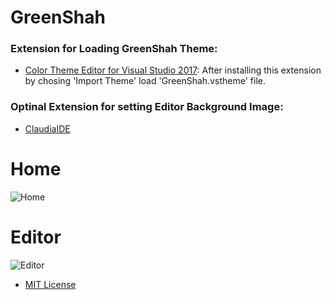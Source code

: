 # GreenShah

### Extension for Loading GreenShah Theme:
* [Color Theme Editor for Visual Studio 2017](https://marketplace.visualstudio.com/items?itemName=VisualStudioProductTeam.VisualStudio2017ColorThemeEditor): After installing this extension by chosing 'Import Theme' load 'GreenShah.vstheme' file.

### Optinal Extension for setting Editor Background Image:
* [ClaudiaIDE](https://marketplace.visualstudio.com/items?itemName=kbuchi.ClaudiaIDE)


# Home
![Home](https://raw.githubusercontent.com/yazdipour/GreenShah/master/Screenshots/Home.png "GreenShah VS2017 Theme Home")

# Editor
![Editor](https://raw.githubusercontent.com/yazdipour/GreenShah/master/Screenshots/Editor.png "GreenShah VS2017 Theme Editor")

* [MIT License](https://github.com/yazdipour/GreenShah/blob/master/LICENSE)

